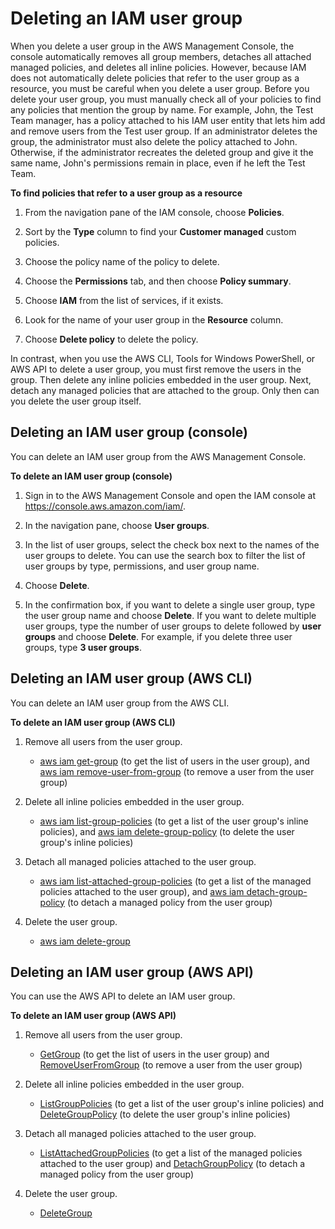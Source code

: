 # Deleting an IAM user group<a name="id_groups_manage_delete"></a>

When you delete a user group in the AWS Management Console, the console automatically removes all group members, detaches all attached managed policies, and deletes all inline policies\. However, because IAM does not automatically delete policies that refer to the user group as a resource, you must be careful when you delete a user group\. Before you delete your user group, you must manually check all of your policies to find any policies that mention the group by name\. For example, John, the Test Team manager, has a policy attached to his IAM user entity that lets him add and remove users from the Test user group\. If an administrator deletes the group, the administrator must also delete the policy attached to John\. Otherwise, if the administrator recreates the deleted group and give it the same name, John's permissions remain in place, even if he left the Test Team\.

**To find policies that refer to a user group as a resource**

1. From the navigation pane of the IAM console, choose **Policies**\.

1. Sort by the **Type** column to find your **Customer managed** custom policies\.

1. Choose the policy name of the policy to delete\.

1. Choose the **Permissions** tab, and then choose **Policy summary**\.

1. Choose **IAM** from the list of services, if it exists\.

1. Look for the name of your user group in the **Resource** column\.

1. Choose **Delete policy** to delete the policy\.

In contrast, when you use the AWS CLI, Tools for Windows PowerShell, or AWS API to delete a user group, you must first remove the users in the group\. Then delete any inline policies embedded in the user group\. Next, detach any managed policies that are attached to the group\. Only then can you delete the user group itself\.

## Deleting an IAM user group \(console\)<a name="id_groups_manage_delete_console"></a>

You can delete an IAM user group from the AWS Management Console\.

**To delete an IAM user group \(console\)**

1. Sign in to the AWS Management Console and open the IAM console at [https://console\.aws\.amazon\.com/iam/](https://console.aws.amazon.com/iam/)\.

1. In the navigation pane, choose **User groups**\. 

1. In the list of user groups, select the check box next to the names of the user groups to delete\. You can use the search box to filter the list of user groups by type, permissions, and user group name\.

1. Choose **Delete**\.

1. In the confirmation box, if you want to delete a single user group, type the user group name and choose **Delete**\. If you want to delete multiple user groups, type the number of user groups to delete followed by **user groups** and choose **Delete**\. For example, if you delete three user groups, type **3 user groups**\.

## Deleting an IAM user group \(AWS CLI\)<a name="id_groups_manage_delete_cli"></a>

You can delete an IAM user group from the AWS CLI\.

**To delete an IAM user group \(AWS CLI\)**

1. Remove all users from the user group\.
   + [aws iam get\-group](https://docs.aws.amazon.com/cli/latest/reference/iam/get-group.html) \(to get the list of users in the user group\), and [aws iam remove\-user\-from\-group](https://docs.aws.amazon.com/cli/latest/reference/iam/remove-user-from-group.html) \(to remove a user from the user group\) 

1. Delete all inline policies embedded in the user group\.
   + [aws iam list\-group\-policies](https://docs.aws.amazon.com/cli/latest/reference/iam/list-group-policies.html) \(to get a list of the user group's inline policies\), and [aws iam delete\-group\-policy](https://docs.aws.amazon.com/cli/latest/reference/iam/delete-group-policy.html) \(to delete the user group's inline policies\) 

1. Detach all managed policies attached to the user group\.
   + [aws iam list\-attached\-group\-policies](https://docs.aws.amazon.com/cli/latest/reference/iam/list-attached-group-policies.html) \(to get a list of the managed policies attached to the user group\), and [aws iam detach\-group\-policy](https://docs.aws.amazon.com/cli/latest/reference/iam/detach-group-policy.html) \(to detach a managed policy from the user group\) 

1. Delete the user group\.
   + [aws iam delete\-group](https://docs.aws.amazon.com/cli/latest/reference/iam/delete-group.html)

## Deleting an IAM user group \(AWS API\)<a name="id_groups_manage_delete_api"></a>

You can use the AWS API to delete an IAM user group\.

**To delete an IAM user group \(AWS API\)**

1. Remove all users from the user group\.
   + [GetGroup](https://docs.aws.amazon.com/IAM/latest/APIReference/API_GetGroup.html) \(to get the list of users in the user group\) and [RemoveUserFromGroup](https://docs.aws.amazon.com/IAM/latest/APIReference/API_RemoveUserFromGroup.html) \(to remove a user from the user group\) 

1. Delete all inline policies embedded in the user group\.
   + [ListGroupPolicies](https://docs.aws.amazon.com/IAM/latest/APIReference/API_ListGroupPolicies.html) \(to get a list of the user group's inline policies\) and [DeleteGroupPolicy](https://docs.aws.amazon.com/IAM/latest/APIReference/API_DeleteGroupPolicy.html) \(to delete the user group's inline policies\) 

1. Detach all managed policies attached to the user group\.
   + [ListAttachedGroupPolicies](https://docs.aws.amazon.com/IAM/latest/APIReference/API_ListAttachedGroupPolicies.html) \(to get a list of the managed policies attached to the user group\) and [DetachGroupPolicy](https://docs.aws.amazon.com/IAM/latest/APIReference/API_DetachGroupPolicy.html) \(to detach a managed policy from the user group\)

1. Delete the user group\.
   +  [DeleteGroup](https://docs.aws.amazon.com/IAM/latest/APIReference/API_DeleteGroup.html) 
